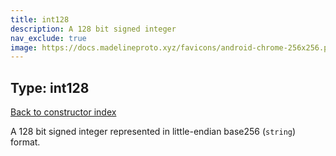 ```yaml
---
title: int128
description: A 128 bit signed integer
nav_exclude: true
image: https://docs.madelineproto.xyz/favicons/android-chrome-256x256.png
---
```

## Type: int128  
[Back to constructor index](index.html)

A 128 bit signed integer represented in little-endian base256 (`string`) format.
